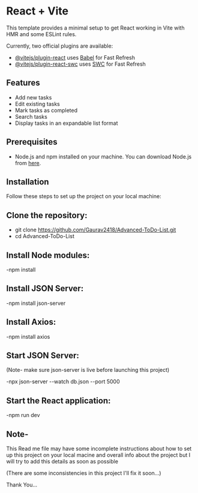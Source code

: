 # React + Vite

This template provides a minimal setup to get React working in Vite with HMR and some ESLint rules.

Currently, two official plugins are available:

- [@vitejs/plugin-react](https://github.com/vitejs/vite-plugin-react/blob/main/packages/plugin-react/README.md) uses [Babel](https://babeljs.io/) for Fast Refresh
- [@vitejs/plugin-react-swc](https://github.com/vitejs/vite-plugin-react-swc) uses [SWC](https://swc.rs/) for Fast Refresh



## Features
- Add new tasks
- Edit existing tasks
- Mark tasks as completed
- Search tasks
- Display tasks in an expandable list format

## Prerequisites
- Node.js and npm installed on your machine. You can download Node.js from [here](https://nodejs.org/).

## Installation
Follow these steps to set up the project on your local machine:

 ## **Clone the repository:**
  - git clone https://github.com/Gaurav2418/Advanced-ToDo-List.git
  -  cd Advanced-ToDo-List
    
## Install Node modules:
  -npm install
  
## Install JSON Server:
  -npm install json-server
  
## Install Axios:
  -npm install axios

## Start JSON Server: 
(Note- make sure json-server is live before launching this project)

  -npx json-server --watch db.json --port 5000

## Start the React application:
  -npm run dev





## Note-
This Read me file may have some incomplete instructions about how to set up this project on your local macine and overall info about the project but I will try to add this details as soon as possible

(There are some inconsistencies in this project I'll fix it soon...)

Thank You...
